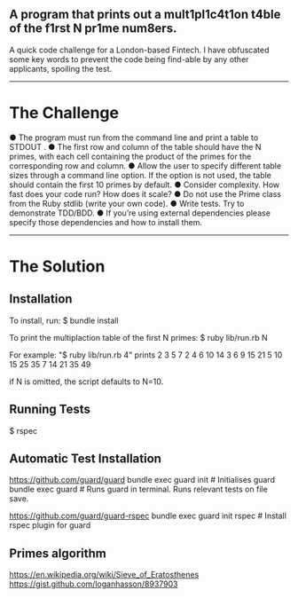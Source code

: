 ## A program that prints out a mult1pl1c4t1on t4ble of the f1rst N pr1me num8ers.

A quick code challenge for a London-based Fintech. I have obfuscated some key words to prevent the code being find-able by any other applicants, spoiling the test.

-------

# The Challenge

● The program must run from the command line and print a table to
STDOUT .
● The first row and column of the table should have the N primes, with each cell
containing the product of the primes for the corresponding row and column.
● Allow the user to specify different table sizes through a command line option. If the
option is not used, the table should contain the first 10 primes by default.
● Consider complexity. How fast does your code run? How does it scale?
● Do not use the Prime class from the Ruby stdlib (write your own code).
● Write tests. Try to demonstrate TDD/BDD.
● If you’re using external dependencies please specify those dependencies and how
to install them.

------

# The Solution


## Installation

To install, run:
$ bundle install

To print the multiplaction table of the first N primes:
$ ruby lib/run.rb N

For example: "$ ruby lib/run.rb 4" prints
     2  3  5  7
  2  4  6 10 14
  3  6  9 15 21
  5 10 15 25 35
  7 14 21 35 49

if N is omitted, the script defaults to N=10.

## Running Tests
$ rspec

## Automatic Test Installation

https://github.com/guard/guard
bundle exec guard init # Initialises guard
bundle exec guard # Runs guard in terminal. Runs relevant tests on file save.

https://github.com/guard/guard-rspec
bundle exec guard init rspec # Install rspec plugin for guard

## Primes algorithm
https://en.wikipedia.org/wiki/Sieve_of_Eratosthenes
https://gist.github.com/loganhasson/8937903
